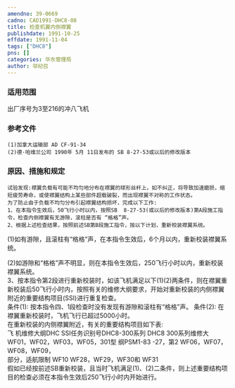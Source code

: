 ```yaml
---
amendno: 39-0669  
cadno: CAD1991-DHC8-08  
title: 检查机翼内侧襟翼  
publishdate: 1991-10-25  
effdate: 1991-11-04  
tags: ["DHC8"]  
pns: []  
categories: 华东管理局  
author: 邬纪召  
---
```

  
### 适用范围  
出厂序号为3至216的冲八飞机  
  
<!--more-->  
### 参考文件  
    (1)加拿大运输部 AD CF-91-34  
    (2)德·哈维兰公司 1990年 5月 11日发布的 SB 8-27-53或以后的修改版本  
  
### 原因、措施和规定  
    试验发现:襟翼负载有可能不均匀地分布在襟翼的球形丝杆上，如不纠正，将导致加速磨损，缩短疲劳寿命，或使襟翼结构上某些部件超载破裂，而出现襟翼不对称的工作状态。  
    为了防止由于负载不均匀分布引起襟翼结构损坏，完成以下工作:  
    1、在本指令生效后，50飞行小时以内，按照SB  8-27-53(或以后的修改版本)第A段施工指令，检查内侧襟翼有无游隙，滚柱是否有 “格格”声。  
    2、根据上述检查结果，按照前述SB第B段施工指令，按以下计划，重新校装襟翼系统。  
(1)如有游隙，且滚柱有“格格”声，在本指令生效后，6个月以内，重新校装襟翼系统。  
  
(2)如游隙和“格格”声不明显，则在本指令生效后，250飞行小时以内，重新校装襟翼系统。  
3、按本指令第2段进行重新校装时，如该飞机满足以下(1)(2)两条件，则在襟翼重新校装后50飞行小时内，按照有关的维修大纲要求，开始对重新校装的内侧襟翼附近的重要结构项目(SSI)进行重复检查。  
 条件(1): 按本指令四、1段检查时没有发现有游隙和滚柱有“格格”声。 条件(2):        在襟翼重新校装时，飞机飞行已超过5000小时。  
 在重新校装的内侧襟翼附近，有关的重要结构项目如下表:  
飞 机维修大纲DHC SSI任务识别号DHC8-300系列 DHC8 300系列维修大WF01，WF02，WF03，WF05，301型 纲PSM1-83 -27，第2 WF06，WF07，WF08，WF09，  
部分，适航限制 	WF10 WF28，WF29，WF30和 WF31  
    假如已经按前述SB重新校装，且当时飞机满足(1)、(2)二条件，则上述重要结构项目的检查必须在本指令生效后250飞行小时内开始进行。  
